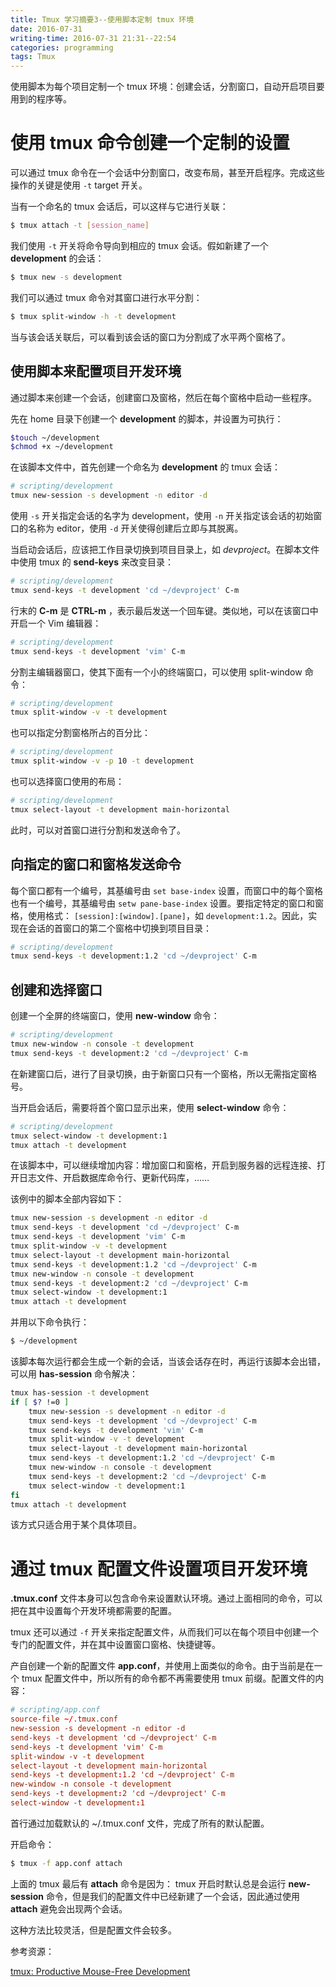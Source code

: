 ```yaml
---
title: Tmux 学习摘要3--使用脚本定制 tmux 环境
date: 2016-07-31
writing-time: 2016-07-31 21:31--22:54
categories: programming
tags: Tmux
---
```


使用脚本为每个项目定制一个 tmux 环境：创建会话，分割窗口，自动开启项目要用到的程序等。

# 使用 tmux 命令创建一个定制的设置

可以通过 tmux 命令在一个会话中分割窗口，改变布局，甚至开启程序。完成这些操作的关键是使用 `-t` target 开关。

当有一个命名的 tmux 会话后，可以这样与它进行关联：

```sh
$ tmux attach -t [session_name]
```

我们使用 `-t` 开关将命令导向到相应的 tmux 会话。假如新建了一个 **development** 的会话：

```sh
$ tmux new -s development
```

我们可以通过 tmux 命令对其窗口进行水平分割：

```sh
$ tmux split-window -h -t development
```

当与该会话关联后，可以看到该会话的窗口为分割成了水平两个窗格了。

## 使用脚本来配置项目开发环境

通过脚本来创建一个会话，创建窗口及窗格，然后在每个窗格中启动一些程序。

先在 home 目录下创建一个 **development** 的脚本，并设置为可执行：

```sh
$touch ~/development
$chmod +x ~/development
```

在该脚本文件中，首先创建一个命名为 **development** 的 tmux 会话：

```sh
# scripting/development
tmux new-session -s development -n editor -d
```

使用 `-s` 开关指定会话的名字为 development，使用 `-n` 开关指定该会话的初始窗口的名称为 editor，使用 `-d` 开关使得创建后立即与其脱离。

当启动会话后，应该把工作目录切换到项目目录上，如 *devproject*。在脚本文件中使用 tmux 的 **send-keys** 来改变目录：

```sh
# scripting/development
tmux send-keys -t development 'cd ~/devproject' C-m
```

行末的 **C-m** 是 **CTRL-m** ，表示最后发送一个回车键。类似地，可以在该窗口中开启一个 Vim 编辑器：

```sh
# scripting/development
tmux send-keys -t development 'vim' C-m
```

分割主编辑器窗口，使其下面有一个小的终端窗口，可以使用 split-window 命令：

```sh
# scripting/development
tmux split-window -v -t development
```

也可以指定分割窗格所占的百分比：

```sh
# scripting/development
tmux split-window -v -p 10 -t development
```

也可以选择窗口使用的布局：

```sh
# scripting/development
tmux select-layout -t development main-horizontal
```

此时，可以对首窗口进行分割和发送命令了。

## 向指定的窗口和窗格发送命令

每个窗口都有一个编号，其基编号由 `set base-index` 设置，而窗口中的每个窗格也有一个编号，其基编号由 `setw pane-base-index` 设置。要指定特定的窗口和窗格，使用格式： `[session]:[window].[pane]`，如 `development:1.2`。因此，实现在会话的首窗口的第二个窗格中切换到项目目录：

```sh
# scripting/development
tmux send-keys -t development:1.2 'cd ~/devproject' C-m
```

## 创建和选择窗口

创建一个全屏的终端窗口，使用 **new-window** 命令：

```sh
# scripting/development
tmux new-window -n console -t development
tmux send-keys -t development:2 'cd ~/devproject' C-m
```

在新建窗口后，进行了目录切换，由于新窗口只有一个窗格，所以无需指定窗格号。

当开启会话后，需要将首个窗口显示出来，使用 **select-window** 命令：

```sh
# scripting/development
tmux select-window -t development:1
tmux attach -t development
```

在该脚本中，可以继续增加内容：增加窗口和窗格，开启到服务器的远程连接、打开日志文件、开启数据库命令行、更新代码库，……

该例中的脚本全部内容如下：

```sh
tmux new-session -s development -n editor -d
tmux send-keys -t development 'cd ~/devproject' C-m
tmux send-keys -t development 'vim' C-m
tmux split-window -v -t development
tmux select-layout -t development main-horizontal
tmux send-keys -t development:1.2 'cd ~/devproject' C-m
tmux new-window -n console -t development
tmux send-keys -t development:2 'cd ~/devproject' C-m
tmux select-window -t development:1
tmux attach -t development
```

并用以下命令执行：

```sh
$ ~/development
```

该脚本每次运行都会生成一个新的会话，当该会话存在时，再运行该脚本会出错，可以用 **has-session** 命令解决：

```sh
tmux has-session -t development
if [ $? !=0 ]
    tmux new-session -s development -n editor -d
    tmux send-keys -t development 'cd ~/devproject' C-m
    tmux send-keys -t development 'vim' C-m
    tmux split-window -v -t development
    tmux select-layout -t development main-horizontal
    tmux send-keys -t development:1.2 'cd ~/devproject' C-m
    tmux new-window -n console -t development
    tmux send-keys -t development:2 'cd ~/devproject' C-m
    tmux select-window -t development:1
fi
tmux attach -t development
```

该方式只适合用于某个具体项目。

# 通过 tmux 配置文件设置项目开发环境

**.tmux.conf** 文件本身可以包含命令来设置默认环境。通过上面相同的命令，可以把在其中设置每个开发环境都需要的配置。

tmux 还可以通过 `-f` 开关来指定配置文件，从而我们可以在每个项目中创建一个专门的配置文件，并在其中设置窗口窗格、快捷键等。

产自创建一个新的配置文件 **app.conf**，并使用上面类似的命令。由于当前是在一个 tmux 配置文件中，所以所有的命令都不再需要使用 tmux 前缀。配置文件的内容：

```conf
# scripting/app.conf
source-file ~/.tmux.conf
new-session -s development -n editor -d
send-keys -t development 'cd ~/devproject' C-m
send-keys -t development 'vim' C-m
split-window -v -t development
select-layout -t development main-horizontal
send-keys -t development:1.2 'cd ~/devproject' C-m
new-window -n console -t development
send-keys -t development:2 'cd ~/devproject' C-m
select-window -t development:1
```

首行通过加载默认的 ~/.tmux.conf 文件，完成了所有的默认配置。

开启命令：

```sh
$ tmux -f app.conf attach
```

上面的 tmux 最后有 **attach** 命令是因为： tmux 开启时默认总是会运行 **new-session** 命令，但是我们的配置文件中已经新建了一个会话，因此通过使用 **attach** 避免会出现两个会话。

这种方法比较灵活，但是配置文件会较多。

参考资源：

[tmux: Productive Mouse-Free Development](https://pragprog.com/book/bhtmux/tmux)
